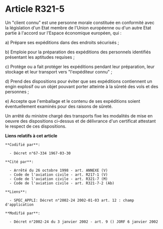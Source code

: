 # Article R321-5

Un "client connu" est une personne morale constituée en conformité avec la législation d'un Etat membre de l'Union européenne
ou d'un autre Etat partie à l'accord sur l'Espace économique européen, qui :

a) Prépare ses expéditions dans des endroits sécurisés ;

b) Emploie pour la préparation des expéditions des personnels identifiés présentant les aptitudes requises ;

c) Protège ou a fait protéger les expéditions pendant leur préparation, leur stockage et leur transport vers "l'expéditeur
connu" ;

d) Prend des dispositions pour éviter que ses expéditions contiennent un engin explosif ou un objet pouvant porter atteinte à
la sûreté des vols et des personnes ;

e) Accepte que l'emballage et le contenu de ses expéditions soient éventuellement examinés pour des raisons de sûreté.

Un arrêté du ministre chargé des transports fixe les modalités de mise en oeuvre des dispositions ci-dessus et de délivrance
d'un certificat attestant le respect de ces dispositions.

**Liens relatifs à cet article**

	**Codifié par**:

	  - Décret n°67-334 1967-03-30

	**Cité par**:

	  - Arrêté du 26 octobre 1998 - art. ANNEXE (V)
	  - Code de l'aviation civile - art. R217-1 (V)
	  - Code de l'aviation civile - art. R321-7 (M)
	  - Code de l'aviation civile - art. R321-7-2 (Ab)

	**Liens**:

	  - SPEC_APPLI: Décret n°2002-24 2002-01-03 art. 12 : champ d'application

	**Modifié par**:

	  - Décret n°2002-24 du 3 janvier 2002 - art. 9 () JORF 6 janvier 2002
